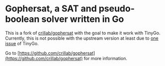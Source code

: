 # Gophersat, a SAT and pseudo-boolean solver written in Go

This is a fork of [crillab/gophersat](https://github.com/crillab/gophersat) with the goal to make it work with TinyGo. Currently, this is not possible with the upstream version at least due to [one issue](https://github.com/tinygo-org/tinygo/issues/1037) of TinyGo.

Go to [https://github.com/crillab/gophersat](https://github.com/crillab/gophersat) for more information.
